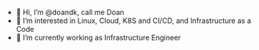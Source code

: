 - 👋 Hi, I’m @doandk, call me Doan
- 👀 I’m interested in Linux, Cloud, K8S and CI/CD, and Infrastructure as a Code
- 🌱 I’m currently working as Infrastructure Engineer

<!---
doandk/doandk is a ✨ special ✨ repository because its `README.md` (this file) appears on your GitHub profile.
You can click the Preview link to take a look at your changes.
--->
